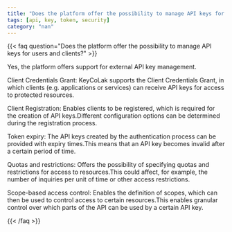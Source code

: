 ```yaml
---
title: "Does the platform offer the possibility to manage API keys for users and clients?"
tags: [api, key, token, security]
category: "nan"
---
```


<!-- QUESTION -->

{{< faq question="Does the platform offer the possibility to manage API keys for users and clients?" >}}

<!-- ANSWER -->

Yes, the platform offers support for external API key management.

Client Credentials Grant: KeyCoLak supports the Client Credentials Grant, in which clients (e.g. applications or services) can receive API keys for access to protected resources.

Client Registration:
Enables clients to be registered, which is required for the creation of API keys.Different configuration options can be determined during the registration process.

Token expiry:
The API keys created by the authentication process can be provided with expiry times.This means that an API key becomes invalid after a certain period of time.

Quotas and restrictions:
Offers the possibility of specifying quotas and restrictions for access to resources.This could affect, for example, the number of inquiries per unit of time or other access restrictions.

Scope-based access control:
Enables the definition of scopes, which can then be used to control access to certain resources.This enables granular control over which parts of the API can be used by a certain API key.

{{< /faq >}}
